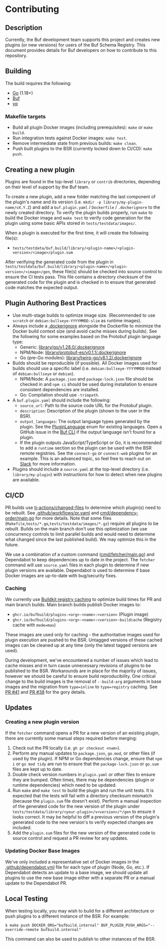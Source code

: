 # Contributing

## Description

Currently, the Buf development team supports this project and creates new plugins (or new versions) for users of the Buf Schema Registry.
This document provides details for Buf developers on how to contribute to this repository.

## Building

The build requires the following:

* [Go](https://go.dev/dl/) (1.18+)
* [Buf](https://github.com/bufbuild/buf)
* [yq](https://github.com/mikefarah/yq)

### Makefile targets

* Build all plugin Docker images (including prerequisites): `make` or `make build`.
* Run integration tests against Docker images: `make test`.
* Remove intermediate state from previous builds: `make clean`.
* Push built plugins to the BSR (currently locked down to CI/CD): `make push`.

## Creating a new plugin

Plugins are found in the top-level `library` or `contrib` directories, depending on their level of support by the Buf team.

To create a new plugin, add a new folder matching the last component of the plugin's name and its version (i.e. `mkdir -p library/my-plugin-name/vX.Y.Z`) and add a `buf.plugin.yaml` / `Dockerfile` / `.dockerignore` to the newly created directory.
To verify the plugin builds properly, run `make` to build the Docker image and `make test` to verify code generation for the plugin using some basic APIs stored in `tests/testdata/images/`.

When a plugin is executed for the first time, it will create the following file(s):

* `tests/testdata/buf.build/library/<plugin-name>/<plugin-version>/<image>/plugin.sum`

After verifying the generated code from the plugin in `tests/testdata/buf.build/library/<plugin-name>/<plugin-version>/<image>/gen`, these file(s) should be checked into source control to ensure the CI tests pass.
This file contains a directory checksum of the generated code for the plugin and is checked in to ensure that generated code matches the expected output.

## Plugin Authoring Best Practices

* Use multi-stage builds to optimize image size. (Recommended to use `scratch` or `debian:bullseye-YYYYMMDD-slim` as runtime images).
* Always include a [.dockerignore](https://docs.docker.com/engine/reference/builder/#dockerignore-file) alongside the Dockerfile to minimize the Docker build context size (and avoid cache misses during builds). See the following for some examples based on the Protobuf plugin language type:
    * Generic: [library/go/v1.28.0/.dockerignore](https://github.com/bufbuild/plugins/blob/9595dfbad2ef0476b2aab7e0ea5e6d9de15ddb51/library/go/v1.28.0/.dockerignore)
    * NPM/Node: [library/protobuf-es/v0.1.1/.dockerignore](https://github.com/bufbuild/plugins/blob/9595dfbad2ef0476b2aab7e0ea5e6d9de15ddb51/library/protobuf-es/v0.1.1/.dockerignore)
    * Go (pre-Go modules): [library/twirp-go/v8.1.2/.dockerignore](https://github.com/bufbuild/plugins/blob/9595dfbad2ef0476b2aab7e0ea5e6d9de15ddb51/library/twirp-go/v8.1.2/.dockerignore)
* Builds should be reproducible (if possible). All Docker images used for builds should use a specific label (i.e. `debian:bullseye-YYYYMMDD` instead of `debian:bullseye` or `debian`).
    * NPM/Node: A `package.json` and `package-lock.json` file should be checked in and `npm ci` should be used during installation to ensure consistent dependencies are installed.
    * Go: Compilation should use `-trimpath`.
* A `buf.plugin.yaml` should include the following:
    * `source_url`: Path to the source code URL for the Protobuf plugin.
    * `description`: Description of the plugin (shown to the user in the BSR).
    * `output_languages`: The output language types generated by the plugin. See the [PluginLanguage](https://github.com/bufbuild/buf/blob/c8fc1a2a8176c69a1176a18741506181fc1edbaf/proto/buf/alpha/registry/v1alpha1/plugin_curation.proto#L30-L47) enum for existing languages. Open a GitHub issue in the [Buf CLI](https://github.com/bufbuild/buf) if the output language isn't found for a plugin.
    * If the plugin outputs JavaScript/TypeScript or Go, it is recommended to add a `runtime` section so the plugin can be used with the BSR remote registries. See the `connect-go` or `connect-web` plugins for an example. This is an advanced topic, so feel free to reach out on [Slack](https://buf.build/links/slack) for more information.
* Plugins should include a `source.yaml` at the top-level directory (i.e. `library/my-plugin`) with instructions for how to detect when new plugins are available.

## CI/CD

PR builds use [tj-actions/changed-files](https://github.com/tj-actions/changed-files) to determine which plugin(s) need to be rebuilt.
See [.github/workflows/pr.yaml](https://github.com/bufbuild/plugins/blob/9595dfbad2ef0476b2aab7e0ea5e6d9de15ddb51/.github/workflows/pr.yml#L23-L36) and [cmd/dependency-order/main.go](https://github.com/bufbuild/plugins/blob/main/cmd/dependency-order/main.go) for more details.
Note that some files (`Makefile`,`tests/*.go`,`tests/testdata/images/*.gz`) require all plugins to be rebuilt.
Builds on the main branch don't use this optimization (we use concurrency controls to limit parallel builds and would need to determine what changed since the last published build).
We may optimize this in the future.

We use a combination of a custom command ([cmd/fetcher/main.go](https://github.com/bufbuild/plugins/blob/main/cmd/fetcher/main.go)) and Dependabot to keep dependencies up to date in the project.
The `fetcher` command will use `source.yaml` files in each plugin to determine if new plugin versions are available.
Dependabot is used to determine if base Docker images are up-to-date with bug/security fixes.

### Caching

We currently use [Buildkit registry caching](https://github.com/moby/buildkit#registry-push-image-and-cache-separately) to optimize build times for PR and main branch builds.
Main branch builds publish Docker images to:

* `ghcr.io/bufbuild/plugins-<org>-<name>:<version>` (Plugin image)
* `ghcr.io/bufbuild/plugins-<org>-<name>:<version>-buildcache` (Registry cache with `mode=max`)

These images are used only for caching - the authoritative images used for plugin execution are pushed to the BSR.
Untagged versions of these cached images can be cleaned up at any time (only the latest tagged versions are used).

During development, we've encountered a number of issues which lead to cache misses and in turn cause unnecessary revisions of plugins to be published to the BSR.
Workarounds are in place for the majority of issues, however we should be careful to ensure build reproducibility.
One critical change to the build images is the removal of `--build-arg` arguments in base images and the migration from `type=inline` to `type=registry` caching.
See [PR #41](https://github.com/bufbuild/plugins/pull/41) and [PR #38](https://github.com/bufbuild/plugins/pull/38) for the gory details.

## Updates

### Creating a new plugin version

If the `fetcher` command opens a PR for a new version of an existing plugin, there are currently some manual steps required before merging:

1. Check out the PR locally (i.e. `gh pr checkout <num>`).
2. Perform any manual updates to `package.json`, `go.mod`, or other files (if used by the plugin).
   If NPM or Go dependencies change, ensure that `npm i` or `go mod tidy` are run to ensure that the `package-lock.json` or `go.sum` files are kept up to date.
3. Double check version numbers in `plugin.yaml` or other files to ensure they are bumped.
   Often times, there may be dependencies (plugin or runtime dependencies) which need to be updated.
4. Run `make` and `make test` to build the plugin and run the unit tests.
   It is expected that the tests will fail with a directory checksum mismatch (because the `plugin.sum` file doesn't exist).
   Perform a manual inspection of the generated code for the new version of the plugin under `tests/testdata/library/<your-plugin>/v<version>/*/gen` to ensure it looks correct.
   It may be helpful to diff a previous version of the plugin's generated code to the new version's to verify expected changes are included.
5. Add the `plugin.sum` files for the new version of the generated code to source control and request a PR review for any updates.

### Updating Docker Base Images

We've only included a representative set of Docker images in the [.github/dependabot.yml](https://github.com/bufbuild/plugins/blob/main/.github/dependabot.yml) file for each type of plugin (Node, Go, etc.).
If Dependabot detects an update to a base image, we should update all plugins to use the new base image either with a separate PR or a manual update to the Dependabot PR.

## Local Testing

When testing locally, you may wish to build for a different architecture or push plugins to a different instance of the BSR.
For example:

```
$ make push DOCKER_ORG="bufbuild.internal" BUF_PLUGIN_PUSH_ARGS="--override-remote bufbuild.internal"
```

This command can also be used to publish to other instances of the BSR.
